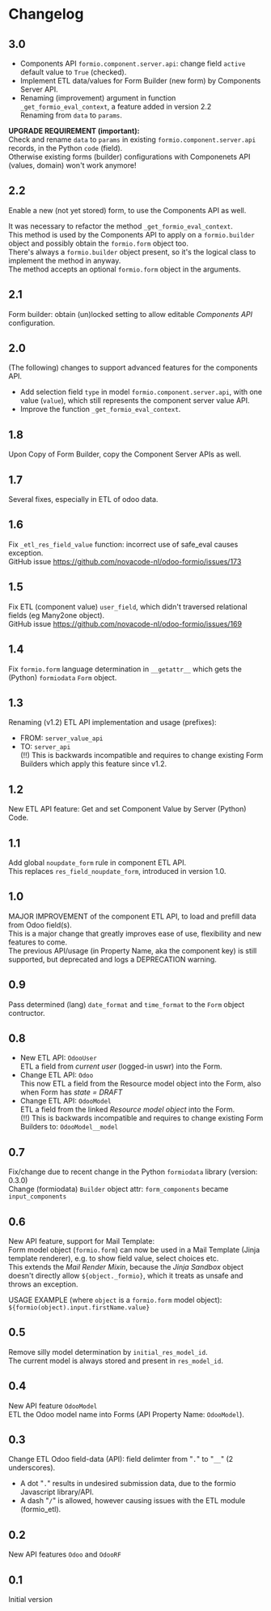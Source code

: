 # Changelog

## 3.0

- Components API `formio.component.server.api`: change field `active` default value to `True` (checked).
- Implement ETL data/values for Form Builder (new form) by Components Server API.
- Renaming (improvement) argument in function `_get_formio_eval_context`, a feature added in version 2.2\
  Renaming from `data` to `params`.

**UPGRADE REQUIREMENT (important):**\
Check and rename `data` to `params` in existing `formio.component.server.api` records, in the Python `code` (field).\
Otherwise existing forms (builder) configurations with Componenets API (values, domain) won't work anymore!

## 2.2

Enable a new (not yet stored) form, to use the Components API as well.

It was necessary to refactor the method `_get_formio_eval_context`.\
This method is used by the Components API to apply on a `formio.builder` object and possibly obtain the `formio.form` object too.\
There's always a `formio.builder` object present, so it's the logical class to implement the method in anyway.\
The method accepts an optional `formio.form` object in the arguments.

## 2.1

Form builder: obtain (un)locked setting to allow editable *Components API* configuration.

## 2.0

(The following) changes to support advanced features for the components API.
- Add selection field `type` in model `formio.component.server.api`, with one value (`value`), which still represents the component server value API.
- Improve the function `_get_formio_eval_context`.

## 1.8

Upon Copy of Form Builder, copy the Component Server APIs as well.

## 1.7

Several fixes, especially in ETL of odoo data.

## 1.6

Fix `_etl_res_field_value` function: incorrect use of safe_eval causes exception.\
GitHub issue https://github.com/novacode-nl/odoo-formio/issues/173

## 1.5

Fix ETL (component value) `user_field`, which didn't traversed relational fields (eg Many2one object).\
GitHub issue https://github.com/novacode-nl/odoo-formio/issues/169

## 1.4

Fix `formio.form` language determination in `__getattr__` which gets the (Python) `formiodata` `Form` object.

## 1.3

Renaming (v1.2) ETL API implementation and usage (prefixes):
- FROM: `server_value_api`
- TO: `server_api`\
(!!) This is backwards incompatible and requires to change existing Form Builders which apply this feature since v1.2.

## 1.2

New ETL API feature: Get and set Component Value by Server (Python) Code.

## 1.1

Add global `noupdate_form` rule in component ETL API.\
This replaces `res_field_noupdate_form`, introduced in version 1.0.

## 1.0

MAJOR IMPROVEMENT of the component ETL API, to load and prefill data from Odoo field(s).\
 This is a major change that greatly improves ease of use, flexibility and new features to come.\
The previous API/usage (in Property Name, aka the component key) is still supported, but deprecated and logs a DEPRECATION warning.

## 0.9

Pass determined (lang) `date_format` and `time_format` to the `Form` object contructor.

## 0.8

- New ETL API: `OdooUser`\
ETL a field from *current user* (logged-in uswr) into the Form.
- Change ETL API: `Odoo`\
This now ETL a field from the Resource model object into the Form, also when Form has *state = DRAFT*
- Change ETL API: `OdooModel`\
ETL a field from the linked *Resource model object* into the Form.\
(!!) This is backwards incompatible and requires to change existing Form Builders to: `OdooModel__model`

## 0.7

Fix/change due to recent change in the Python `formiodata` library (version: 0.3.0)\
Change (formiodata) `Builder` object attr: `form_components` became `input_components`

## 0.6

New API feature, support for Mail Template:\
Form model object (`formio.form`) can now be used in a Mail Template (Jinja template renderer), e.g. to show field value, select choices etc.\
This extends the *Mail Render Mixin*, because the *Jinja Sandbox* object doesn't directly allow `${object._formio}`, which it treats as unsafe and throws an exception.

USAGE EXAMPLE (where `object` is a `formio.form` model object):\
`${formio(object).input.firstName.value}`

## 0.5

Remove silly model determination by `initial_res_model_id`.\
The current model is always stored and present in `res_model_id`.

## 0.4

New API feature `OdooModel`\
ETL the Odoo model name into Forms (API Property Name: `OdooModel`).

## 0.3

Change ETL Odoo field-data (API): field delimter from "`.`" to "`__`" (2 underscores).
- A dot "`.`" results in undesired submission data, due to the formio Javascript library/API.
- A dash "`/`" is allowed, however causing issues with the ETL module (formio_etl).

## 0.2

New API features `Odoo` and `OdooRF`

## 0.1

Initial version
